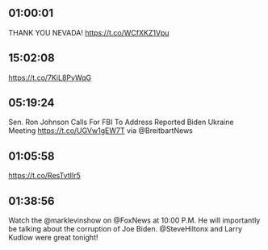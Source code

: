 ## 01:00:01
THANK YOU NEVADA! https://t.co/WCfXKZ1Vpu
## 15:02:08
https://t.co/7KiL8PyWqG
## 05:19:24
Sen. Ron Johnson Calls For FBI To Address Reported Biden Ukraine Meeting https://t.co/UGVw1gEW7T via @BreitbartNews
## 01:05:58
https://t.co/ResTvtIIr5
## 01:38:56
Watch the @marklevinshow on @FoxNews at 10:00 P.M. He will importantly be talking about the corruption of Joe Biden. @SteveHiltonx and Larry Kudlow were great tonight!
